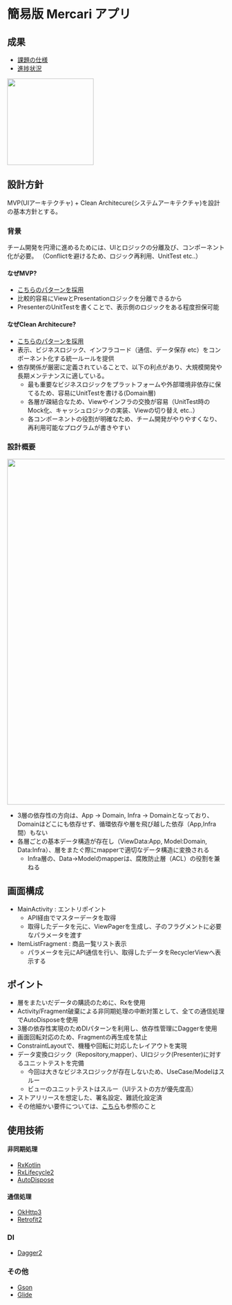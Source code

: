 # 簡易版 Mercari アプリ

## 成果
- [課題の仕様](https://github.com/m-rec/a42a09b1d39a68e43610a2cf54d9a5bbfaa0ec3a/blob/master/SKILL_TEST.ja.md#%E3%82%A2%E3%83%97%E3%83%AA%E3%81%AE%E6%9C%80%E4%BD%8E%E9%99%90%E3%81%AE%E4%BB%95%E6%A7%98)
- [進捗状況](https://github.com/m-rec/a42a09b1d39a68e43610a2cf54d9a5bbfaa0ec3a/issues/2)

<img src="https://user-images.githubusercontent.com/1131119/61189092-43edc400-a6c3-11e9-95ca-681e59f4eb24.png" width="200px">

## 設計方針
MVP(UIアーキテクチャ) + Clean Architecure(システムアーキテクチャ)を設計の基本方針とする。

### 背景
チーム開発を円滑に進めるためには、UIとロジックの分離及び、コンポーネント化が必要。
（Conflictを避けるため、ロジック再利用、UnitTest etc..）

#### なぜMVP?
- [こちらのパターンを採用](https://qiita.com/k-kagurazaka@github/items/062e21ab769773aa319a#%E3%83%91%E3%82%BF%E3%83%BC%E3%83%B32-model-view-presenter-mvp)
- 比較的容易にViewとPresentationロジックを分離できるから
- PresenterのUnitTestを書くことで、表示側のロジックをある程度担保可能

#### なぜClean Architecure?
- [こちらのパターンを採用](https://blog.cleancoder.com/uncle-bob/2012/08/13/the-clean-architecture.html)
- 表示、ビジネスロジック、インフラコード（通信、データ保存 etc）をコンポーネント化する統一ルールを提供
- 依存関係が厳密に定義されていることで、以下の利点があり、大規模開発や長期メンテナンスに適している。
  - 最も重要なビジネスロジックをプラットフォームや外部環境非依存に保てるため、容易にUnitTestを書ける(Domain層)
  - 各層が疎結合なため、Viewやインフラの交換が容易（UnitTest時のMock化、キャッシュロジックの実装、Viewの切り替え etc..）
  - 各コンポーネントの役割が明確なため、チーム開発がやりやすくなり、再利用可能なプログラムが書きやすい

### 設計概要
<img src="https://user-images.githubusercontent.com/1131119/61199405-ceacde00-a718-11e9-968e-8c9f591f67ac.png" width="800px">

- 3層の依存性の方向は、App -> Domain, Infra -> Domainとなっており、Domainはどこにも依存せず、循環依存や層を飛び越した依存（App,Infra間）もない
- 各層ごとの基本データ構造が存在し（ViewData:App, Model:Domain, Data:Infra）、層をまたぐ際にmapperで適切なデータ構造に変換される
  - Infra層の、Data->Modelのmapperは、腐敗防止層（ACL）の役割を兼ねる

## 画面構成
- MainActivity : エントリポイント
  - API経由でマスターデータを取得
  - 取得したデータを元に、ViewPagerを生成し、子のフラグメントに必要なパラメータを渡す
- ItemListFragment : 商品一覧リスト表示
  - パラメータを元にAPI通信を行い、取得したデータをRecyclerViewへ表示する

## ポイント
- 層をまたいだデータの購読のために、Rxを使用
- Activity/Fragment破棄による非同期処理の中断対策として、全ての通信処理でAutoDisposeを使用
- 3層の依存性実現のためDIパターンを利用し、依存性管理にDaggerを使用
- 画面回転対応のため、Fragmentの再生成を禁止
- ConstraintLayoutで、機種や回転に対応したレイアウトを実現
- データ変換ロジック（Repository,mapper）、UIロジック(Presenter)に対するユニットテストを完備
  - 今回は大きなビジネスロジックが存在しないため、UseCase/Modelはスルー
  - ビューのユニットテストはスルー（UIテストの方が優先度高）
- ストアリリースを想定した、署名設定、難読化設定済
- その他細かい要件については、[こちら](https://github.com/m-rec/a42a09b1d39a68e43610a2cf54d9a5bbfaa0ec3a/issues/2)も参照のこと

## 使用技術
#### 非同期処理
- [RxKotlin](https://github.com/ReactiveX/RxKotlin)
- [RxLifecycle2](https://github.com/trello/RxLifecycle)
- [AutoDispose](https://github.com/uber/AutoDispose)
#### 通信処理
- [OkHttp3](https://github.com/square/okhttp/tree/master/okhttp/src/main/java/okhttp3)
- [Retrofit2](https://square.github.io/retrofit/)
### DI
- [Dagger2](https://github.com/google/dagger)
### その他
- [Gson](https://github.com/google/gson)
- [Glide](https://github.com/bumptech/glide)
